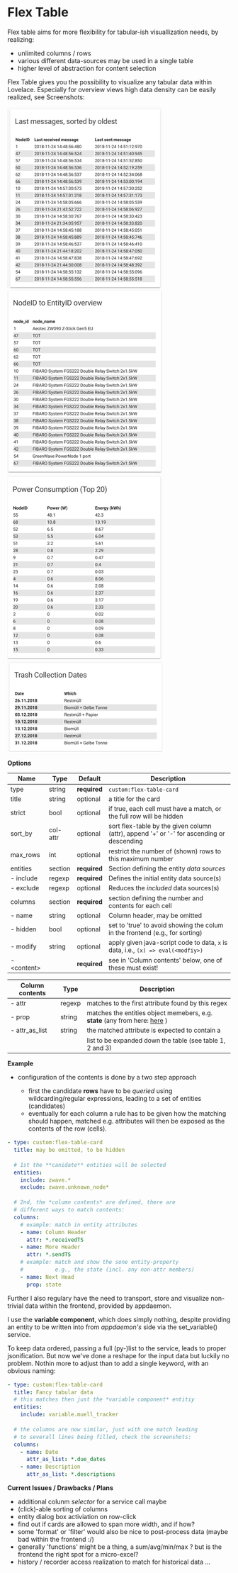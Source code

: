 # Flex Table

Flex table aims for more flexibility for tabular-ish visuallization
needs, by realizing:

- unlimited columns / rows 
- various different data-sources may be used in a single table
- higher level of abstraction for content selection

Flex Table gives you the possibility to visualize any tabular data
within Lovelace. Especially for overview views high data density
can be easily realized, see Screenshots:

![3 columns, sorted by last sent message, best for network and node diagnosis, only 20 rows shown](https://github.com/daringer/image_dump/raw/master/tbl1.png)
![2 (3) columns, one is hidden (see table 1) to sort with, restricted to 20 rows allows cross-table-layout-alignment](https://github.com/daringer/image_dump/raw/master/tbl2.png)
![all power & energy reporting nodes, sorted by current power consumption, restricted to 20 rows, top consumer always directly visible](https://github.com/daringer/image_dump/raw/master/tbl3.png)
![trash collection dates, simple example, gets updates from appdaemon](https://github.com/daringer/image_dump/raw/master/trash_tbl.png)

**Options**

| Name           | Type     | Default       | Description
| ----           | ----     | -------       | -----------
| type           | string   | **required**  | `custom:flex-table-card`
| title          | string   |   optional    | a title for the card
| strict         | bool     |   optional    | if true, each cell must have a match, or the full row will be hidden
| sort_by        | col-attr |   optional    | sort flex-table by the given column (attr), append '+' or '-' for ascending or descending
| max_rows       | int      |   optional    | restrict the number of (shown) rows to this maximum number
| entities       | section  | **required**  | Section defining the entity *data sources*
| - include      | regexp   | **required**  | Defines the initial entity data source(s)
| - exclude      | regexp   |   optional    | Reduces the *included* data sources(s) 
| columns        | section  | **required**  | section defining the number and contents for each cell
| - name         | string   |   optional    | Column header, may be omitted
| - hidden       | bool     |   optional    | set to 'true' to avoid showing the colum in the frontend (e.g., for sorting)
| - modify       | string   |   optional    | apply given java-script code to data, `x` is data, i.e., `(x) => eval(<modfiy>)`
| - &lt;content&gt;    |          | **required**  | see in 'Column contents' below, one of these must exist!


| Column contents | Type     | Description
| --------------- | ----     | -----------
| - attr          | regexp   | matches to the first attribute found by this regex
| - prop          | string   | matches the entities object memebers, e.g. **state** (any from here: [here](https://www.home-assistant.io/docs/configuration/state_object/) )
| - attr_as_list  | string   | the matched attribute is expected to contain a 
|                 |          | list to be expanded down the table (see table 1, 2 and 3)
 

**Example**

- configuration of the contents is done by a two step approach
 
  - first the candidate **rows** have to be *queried* using 
	  wildcarding/regular expressions, leading to a set of 
		entities (candidates)
  - eventually for each column a rule has to be given how the
	  matching should happen, matched e.g. attributes will then 
		be exposed as the contents of the row (cells).

```yaml
- type: custom:flex-table-card 
  title: may be omitted, to be hidden

  # 1st the **canidate** entities will be selected
  entities:
    include: zwave.*
    exclude: zwave.unknown_node*

  # 2nd, the *column contents* are defined, there are
  # different ways to match contents:
  columns:
    # example: match in entity attributes
    - name: Column Header
      attr: *.receivedTS
    - name: More Header
      attr: *.sendTS
    # example: match and show the sone entity-property 
    #          e.g., the state (incl. any non-attr members)
    - name: Next Head
      prop: state
```

Further I also regulary have the need to 
transport, store and visualize non-trivial data
within the frontend, provided by appdaemon.

I use the **variable component**, which does 
simply nothing, despite providing an entity to be written
into from *appdaemon's* side via the set_variable() service.

To keep data ordered, passing a full (py-)list to the
service, leads to proper jsonification. But now we've done 
a reshape for the input data but luckily no problem. Nothin
more to adjust than to add a single keyword, with an obvious
naming:

```yaml
- type: custom:flex-table-card 
  title: Fancy tabular data
  # this matches then just the *variable component* entitiy
  entities:
    include: variable.muell_tracker

  # the columns are now similar, just with one match leading
  # to severall lines being filled, check the screenshots:
  columns:
    - name: Date
      attr_as_list: *.due_dates
    - name: Description
      attr_as_list: *.descriptions
```

**Current Issues / Drawbacks / Plans**

* additional colunm *selector* for a service call maybe
* (click)-able sorting of columns 
* entity dialog box activiation on row-click
* find out if cards are allowed to span more width, and if how?
* some 'format' or 'filter' would also be nice to post-process data (maybe bad within the frontend :/)
* generally 'functions' might be a thing, a sum/avg/min/max ? but is the frontend the right spot for a micro-excel?
* history / recorder access realization to match for historical data ...
